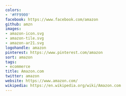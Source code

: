```yaml
---
colors:
- '#FF9900'
facebook: https://www.facebook.com/amazon
github: amzn
images:
- amazon-icon.svg
- amazon-tile.svg
- amazon-ar21.svg
logohandle: amazon
pinterest: https://www.pinterest.com/amazon
sort: amazon
tags:
- ecommerce
title: Amazon.com
twitter: amazon
website: https://www.amazon.com/
wikipedia: https://en.wikipedia.org/wiki/Amazon.com
---
```


